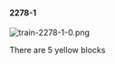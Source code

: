 #### 2278-1
![train-2278-1-0.png](https://github.com/lil-lab/nlvr/raw/master/nlvr/train/images/71/train-2278-1-0.png "train-2278-1-0.png")

There are 5 yellow blocks